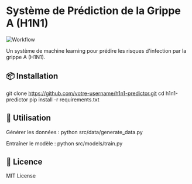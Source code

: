 # Système de Prédiction de la Grippe A (H1N1)

![Workflow](https://github.com/votre-username/h1n1-predictor/actions/workflows/main.yml/badge.svg)

Un système de machine learning pour prédire les risques d'infection par la grippe A (H1N1).

## 📦 Installation
git clone https://github.com/votre-username/h1n1-predictor.git
cd h1n1-predictor
pip install -r requirements.txt

## 🚀 Utilisation

Générer les données :
python src/data/generate_data.py


Entraîner le modèle :
python src/models/train.py

## 📄 Licence

MIT License